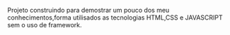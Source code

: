 Projeto construindo para demostrar um pouco dos meu conhecimentos,forma utilisados as tecnologias HTML,CSS e JAVASCRIPT sem o uso de framework.